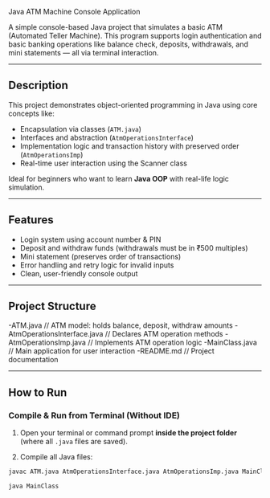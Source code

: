 Java ATM Machine Console Application

A simple console-based Java project that simulates a basic ATM (Automated Teller Machine). This program supports login authentication and basic banking operations like balance check, deposits, withdrawals, and mini statements — all via terminal interaction.

---

## Description

This project demonstrates object-oriented programming in Java using core concepts like:
- Encapsulation via classes (`ATM.java`)
- Interfaces and abstraction (`AtmOperationsInterface`)
- Implementation logic and transaction history with preserved order (`AtmOperationsImp`)
- Real-time user interaction using the Scanner class

Ideal for beginners who want to learn **Java OOP** with real-life logic simulation.

---

## Features

- Login system using account number & PIN
- Deposit and withdraw funds (withdrawals must be in ₹500 multiples)
- Mini statement (preserves order of transactions)
- Error handling and retry logic for invalid inputs
- Clean, user-friendly console output

---

## Project Structure
-ATM.java // ATM model: holds balance, deposit, withdraw amounts
-AtmOperationsInterface.java // Declares ATM operation methods
-AtmOperationsImp.java // Implements ATM operation logic
-MainClass.java // Main application for user interaction
-README.md // Project documentation

---

## How to Run

### Compile & Run from Terminal (Without IDE)

1. Open your terminal or command prompt **inside the project folder** (where all `.java` files are saved).

2. Compile all Java files:
```bash
javac ATM.java AtmOperationsInterface.java AtmOperationsImp.java MainClass.java

java MainClass


